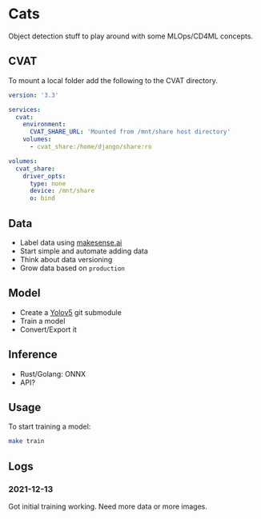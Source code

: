 # Cats

Object detection stuff to play around with some MLOps/CD4ML concepts.

## CVAT

To mount a local folder add the following to the CVAT directory.

``` yml
version: '3.3'

services:
  cvat:
    environment:
      CVAT_SHARE_URL: 'Mounted from /mnt/share host directory'
    volumes:
      - cvat_share:/home/django/share:ro

volumes:
  cvat_share:
    driver_opts:
      type: none
      device: /mnt/share
      o: bind
```

## Data

- Label data using [makesense.ai](www.makesense.ai)
- Start simple and automate adding data
- Think about data versioning
- Grow data based on `production`

## Model

- Create a [Yolov5](https://github.com/ultralytics/yolov5) git submodule
- Train a model
- Convert/Export it

## Inference

- Rust/Golang: ONNX
- API?

## Usage

To start training a model:

``` sh
make train
```

## Logs

### 2021-12-13

Got initial training working. Need more data or more images.
